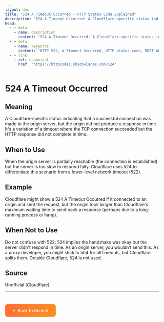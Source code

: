 ```yaml
---
layout: doc
title: "524 A Timeout Occurred - HTTP Status Code Explained"
description: "524 A Timeout Occurred: A Cloudflare-specific status indicating that a successful connection was made to the origin server, but the origin did not produce a ..."
head:
  - - meta
    - name: description
      content: "524 A Timeout Occurred: A Cloudflare-specific status indicating that a successful connection was made to the origin server, but the origin did not produce a ..."
  - - meta
    - name: keywords
      content: "HTTP 524, A Timeout Occurred, HTTP status code, REST API, web development"
  - - link
    - rel: canonical
      href: "https://httpcodes.shadowlanes.com/524"
---
```


# 524 A Timeout Occurred

## Meaning

A Cloudflare-specific status indicating that a successful connection was made to the origin server, but the origin did not produce a response in time. It's a variation of a timeout where the TCP connection succeeded but the HTTP response did not complete in time.

## When to Use

When the origin server is partially reachable (the connection is established) but the server is too slow to respond fully. Cloudflare uses 524 to differentiate this scenario from a lower-level network timeout (522).

## Example

Cloudflare might show a 524 A Timeout Occurred if it connected to an origin and sent the request, but the origin took longer than Cloudflare's maximum waiting time to send back a response (perhaps due to a long-running process or hang).

## When Not to Use

Do not confuse with 522; 524 implies the handshake was okay but the server didn't respond in time. As an origin server, you wouldn’t send this. As a proxy developer, you might stick to 504 for all timeouts, but Cloudflare splits them. Outside Cloudflare, 524 is not used.

## Source

Unofficial (Cloudflare)

---

<div style="margin-top: 40px;">
  <a href="/" style="display: inline-block; padding: 12px 24px; background: linear-gradient(135deg, #ff6b35, #f7931e); color: white; text-decoration: none; border-radius: 8px; font-weight: 500;">← Back to Search</a>
</div>
